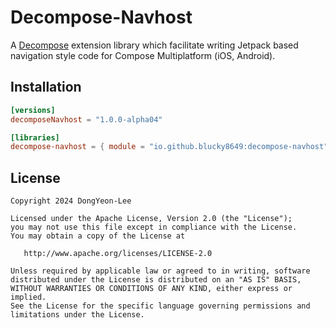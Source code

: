 # Decompose-Navhost
A [Decompose](https://github.com/arkivanov/Decompose) extension library which facilitate writing Jetpack based navigation style code for Compose Multiplatform (iOS, Android).

## Installation
```toml
[versions]
decomposeNavhost = "1.0.0-alpha04"

[libraries]
decompose-navhost = { module = "io.github.blucky8649:decompose-navhost", version.ref = "decomposeNavhost" }
```

## License
```
Copyright 2024 DongYeon-Lee

Licensed under the Apache License, Version 2.0 (the "License");
you may not use this file except in compliance with the License.
You may obtain a copy of the License at

   http://www.apache.org/licenses/LICENSE-2.0

Unless required by applicable law or agreed to in writing, software
distributed under the License is distributed on an "AS IS" BASIS,
WITHOUT WARRANTIES OR CONDITIONS OF ANY KIND, either express or implied.
See the License for the specific language governing permissions and
limitations under the License.
```
